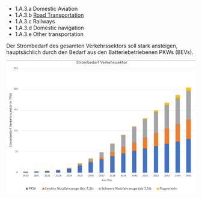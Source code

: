 * 1.A.3.a Domestic Aviation
* 1.A.3.b [Road Transportation](CRF1A3b.md)
* 1.A.3.c Railways
* 1.A.3.d Domestic navigation
* 1.A.3.e Other transportation

Der Strombedarf des gesamten Verkehrssektors soll stark ansteigen, hauptsächlich durch den Bedarf aus den Batteriebetriebenen PKWs (BEVs).

![Strombedarf ganzer Vekehrssektor](Verkehr-Emissionen.png)
